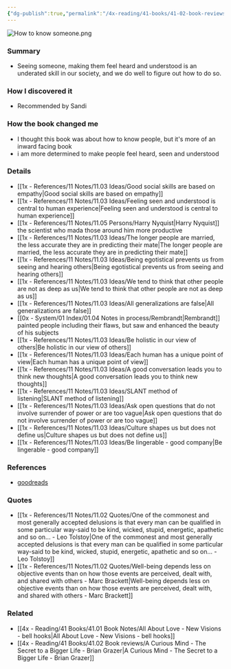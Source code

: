 ```yaml
---
{"dg-publish":true,"permalink":"/4x-reading/41-books/41-02-book-reviews/how-to-know-a-person-the-art-of-seeing-others-deeply-and-being-deeply-seen-david-brooks/","title":"How to Know a Person - The Art of Seeing Others Deeply and Being Deeply Seen - David Brooks","created":"2025-08-08T07:48:08.793+03:00","updated":"2025-08-16T12:32:46.618+03:00"}
---
```


![How to know someone.png](/img/user/4x%20-%20Reading/41%20Books/41.03%20Cover%20images/How%20to%20know%20someone.png)
### Summary
- Seeing someone, making them feel heard and understood is an underated skill in our society, and we do well to figure out how to do so.

### How I discovered it
- Recommended by Sandi

### How the book changed me
- I thought this book was about how to know people, but it's more of an inward facing book
- i am more determined to make people feel heard, seen and understood

### Details
- [[1x - References/11 Notes/11.03 Ideas/Good social skills are based on empathy\|Good social skills are based on empathy]]
- [[1x - References/11 Notes/11.03 Ideas/Feeling seen and understood is central to human experience\|Feeling seen and understood is central to human experience]]
- [[1x - References/11 Notes/11.05 Persons/Harry Nyquist\|Harry Nyquist]] the scientist who mada those around him more productive
- [[1x - References/11 Notes/11.03 Ideas/The longer people are married, the less accurate they are in predicting their mate\|The longer people are married, the less accurate they are in predicting their mate]]
- [[1x - References/11 Notes/11.03 Ideas/Being egotistical prevents us from seeing and hearing others\|Being egotistical prevents us from seeing and hearing others]]
- [[1x - References/11 Notes/11.03 Ideas/We tend to think that other people are not as deep as us\|We tend to think that other people are not as deep as us]]
- [[1x - References/11 Notes/11.03 Ideas/All generalizations are false\|All generalizations are false]]
- [[0x - System/01 Index/01.04 Notes in process/Rembrandt\|Rembrandt]] painted people including their flaws, but saw and enhanced the beauty of his subjects
- [[1x - References/11 Notes/11.03 Ideas/Be holistic in our view of others\|Be holistic in our view of others]]
- [[1x - References/11 Notes/11.03 Ideas/Each human has a unique point of view\|Each human has a unique point of view]]
- [[1x - References/11 Notes/11.03 Ideas/A good conversation leads you to think new thoughts\|A good conversation leads you to think new thoughts]]
- [[1x - References/11 Notes/11.03 Ideas/SLANT method of listening\|SLANT method of listening]]
- [[1x - References/11 Notes/11.03 Ideas/Ask open questions that do not involve surrender of power or are too vague\|Ask open questions that do not involve surrender of power or are too vague]]
- [[1x - References/11 Notes/11.03 Ideas/Culture shapes us but does not define us\|Culture shapes us but does not define us]]
- [[1x - References/11 Notes/11.03 Ideas/Be lingerable - good company\|Be lingerable - good company]]

### References
- [goodreads](https://www.goodreads.com/book/show/112974860-how-to-know-a-person)

### Quotes
- [[1x - References/11 Notes/11.02 Quotes/One of the commonest and most generally accepted delusions is that every man can be qualified in some particular way-said to be kind, wicked, stupid, energetic, apathetic and so on... - Leo Tolstoy\|One of the commonest and most generally accepted delusions is that every man can be qualified in some particular way-said to be kind, wicked, stupid, energetic, apathetic and so on... - Leo Tolstoy]]
- [[1x - References/11 Notes/11.02 Quotes/Well-being depends less on objective events than on how those events are perceived, dealt with, and shared with others - Marc Brackett\|Well-being depends less on objective events than on how those events are perceived, dealt with, and shared with others - Marc Brackett]]

### Related
- [[4x - Reading/41 Books/41.01 Book Notes/All About Love - New Visions - bell hooks\|All About Love - New Visions - bell hooks]]
- [[4x - Reading/41 Books/41.02 Book reviews/A Curious Mind - The Secret to a Bigger Life - Brian Grazer\|A Curious Mind - The Secret to a Bigger Life - Brian Grazer]]

